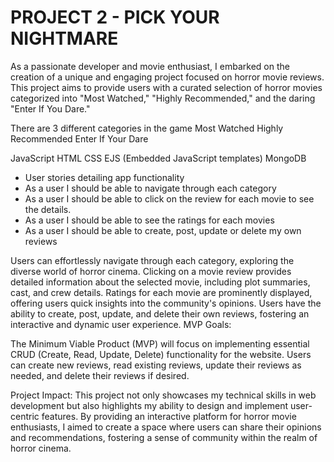 # PROJECT 2 - PICK YOUR NIGHTMARE

<!-- DESCRIPTION -->
As a passionate developer and movie enthusiast, I embarked on the creation of a unique and engaging project focused on horror movie reviews. This project aims to provide users with a curated selection of horror movies categorized into "Most Watched," "Highly Recommended," and the daring "Enter If You Dare."

<!-- CATEGORIES -->
There are 3 different categories in the game 
Most Watched
Highly Recommended 
Enter If Your Dare  


<!-- TECHNOLOGY USED -->
JavaScript
HTML
CSS
EJS (Embedded JavaScript templates)
MongoDB


<!-- USER FEATURES -->
* User stories detailing app functionality
* As a user I should be able to navigate through each category
* As a user I should be able to click on the review for each movie to see the details.
* As a user I should be able to see the ratings for each movies
* As a user I should be able to create, post, update or delete my own reviews
  
Users can effortlessly navigate through each category, exploring the diverse world of horror cinema.
Clicking on a movie review provides detailed information about the selected movie, including plot summaries, cast, and crew details.
Ratings for each movie are prominently displayed, offering users quick insights into the community's opinions.
Users have the ability to create, post, update, and delete their own reviews, fostering an interactive and dynamic user experience.
MVP Goals:

<!-- MVP GOALS -->
The Minimum Viable Product (MVP) will focus on implementing essential CRUD (Create, Read, Update, Delete) functionality for the website.
Users can create new reviews, read existing reviews, update their reviews as needed, and delete their reviews if desired.


Project Impact:
This project not only showcases my technical skills in web development but also highlights my ability to design and implement user-centric features. By providing an interactive platform for horror movie enthusiasts, I aimed to create a space where users can share their opinions and recommendations, fostering a sense of community within the realm of horror cinema.

